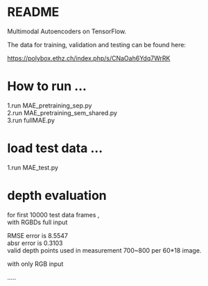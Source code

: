 # README #

Multimodal Autoencoders on TensorFlow.

The data for training, validation and testing can be found here:

https://polybox.ethz.ch/index.php/s/CNaOah6Ydq7WrRK



# How to run  ...
1.run MAE_pretraining_sep.py  
2.run MAE_pretraining_sem_shared.py  
3.run fullMAE.py  

# load test data   ...  
1.run MAE_test.py  

# depth evaluation

for first 10000 test data frames ,  
with RGBDs full input      

RMSE error is 8.5547  
absr error is 0.3103  
valid depth points used in measurement 700~800 per 60*18 image.  

with only RGB input  

.....
 


